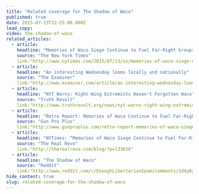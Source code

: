 ```yaml
---
title: "Related coverage for The Shadow of Waco"
published: true
date: 2015-07-13T22:25:00.000Z
lead_copy:
video: the-shadow-of-waco
related_articles:
  - article:
    headline: "Memories of Waco Siege Continue to Fuel Far-Right Groups"
    source: "The New York Times"
    link:"http://www.nytimes.com/2015/07/13/us/memories-of-waco-siege-continue-to-fuel-far-right-groups.html"
  - article:
    headline: "An interesting Wednesday looms locally and nationally"
    source: "The Examiner"
    link:"http://www.examiner.com/article/an-interesting-wednesday-looms-locally-and-nationally"
  - article:
    headline: "NYT Warns: Right-Wing Extremists Haven't Forgotten Waco"
    source: "Truth Revolt"
    link:"http://www.truthrevolt.org/news/nyt-warns-right-wing-extremists-havent-forgotten-waco"
  - article:
    headline: "Retro Report: Memories of Waco Continue to Fuel Far-Right Groups"
    source: "Gun Pro Plus"
    link:"http://www.gunproplus.com/retro-report-memories-of-waco-siege-continue-to-fuel-far-right-groups-video/"
  - article:
    headline: "NYTimes: “Memories of Waco Siege Continue to Fuel Far-Right Groups”"
    source: "The Real Revo"
    link:"http://therealrevo.com/blog/?p=133638"
  - article:
    headline: "The Shadow of Waco"
    source: "Reddit"
    link:"http://www.reddit.com/r/EnoughLibertarianSpam/comments/3d4y0y/the_shadow_of_waco/"
hide_content: true
slug: related-coverage-for-the-shadow-of-waco
---
```



